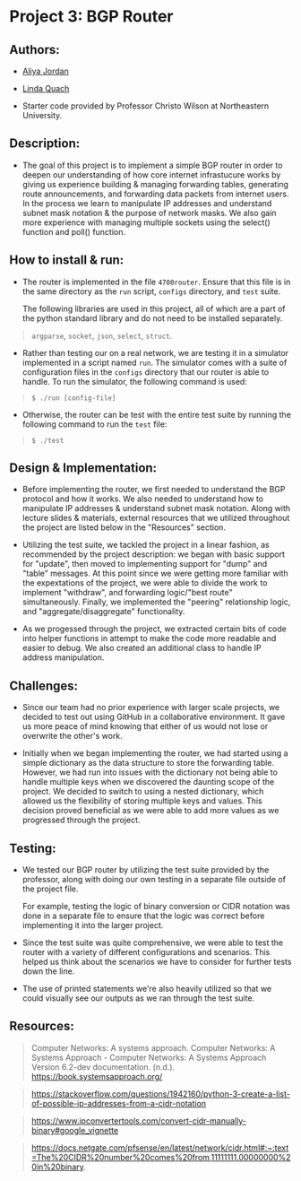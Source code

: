 # Project 3: BGP Router

## Authors:
- [Aliya Jordan](https://github.com/aliyajo)
- [Linda Quach](https://github.com/linppa)

- Starter code provided by Professor Christo Wilson at Northeastern University.

## Description:
- The goal of this project is to implement a simple BGP router in order to
  deepen our understanding of how core internet infrastucure works by giving us
  experience building & managing forwarding tables, generating route
  announcements, and forwarding data packets from internet users. In the process
  we learn to manipulate IP addresses and understand subnet mask notation & the
  purpose of network masks. We also gain more experience with managing multiple
  sockets using the select() function and poll() function.

## How to install & run:
- The router is implemented in the file `4700router`. Ensure that this file is in
  the same directory as the `run` script, `configs` directory, and `test` suite.

  The following libraries are used in this project, all of which are a part of
  the python standard library and do not need to be installed separately.

> `argparse`, `socket`, `json`, `select`, `struct`.

- Rather than testing our on a real network, we are testing it in a simulator
  implemented in a script named `run`. The simulator comes with a suite of
  configuration files in the `configs` directory that our router is able to
  handle. To run the simulator, the following command is used:

> `$ ./run [config-file]`

- Otherwise, the router can be test with the entire test suite by running the
  following command to run the `test` file:

> `$ ./test`

## Design & Implementation:
- Before implementing the router, we first needed to understand the BGP protocol
  and how it works. We also needed to understand how to manipulate IP addresses
  & understand subnet mask notation. Along with lecture slides & materials,
  external resources that we utilized throughout the project are listed below in
  the "Resources" section.

- Utilizing the test suite, we tackled the project in a linear fashion, as
  recommended by the project description: we began with basic support for
  "update", then moved to implementing support for "dump"
  and "table" messages. At this point since we were getting more familiar with
  the expextations of the project, we were able to divide the work to implement
  "withdraw", and forwarding logic/"best route" simultaneously. Finally, we
  implemented the "peering" relationship logic, and "aggregate/disaggregate"
  functionality.

- As we progessed through the project, we extracted certain bits of code into
  helper functions in attempt to make the code more readable and easier to
  debug. We also created an additional class to handle IP address manipulation.
  
## Challenges:
- Since our team had no prior experience with larger scale projects, we decided
  to test out using GitHub in a collaborative environment. It gave us more peace
  of mind knowing that either of us would not lose or overwrite the other's
  work.
  
- Initially when we began implementing the router, we had started using a simple
  dictionary as the data structure to store the forwarding table. However, we
  had run into issues with the dictionary not being able to handle multiple keys
  when we discovered the daunting scope of the project. We decided to switch to
  using a nested dictionary, which allowed us the flexibility of storing
  multiple keys and values. This decision proved beneficial as we were able to
  add more values as we progressed through the project.

## Testing:
- We tested our BGP router by utilizing the test suite provided by the
  professor, along with doing our own testing in a separate file outside of the
  project file.

  For example, testing the logic of binary conversion or CIDR notation was done
  in a separate file to ensure that the logic was correct before implementing it
  into the larger project.

- Since the test suite was quite comprehensive, we were able to test the router
  with a variety of different configurations and scenarios. This helped us think
  about the scenarios we have to consider for further tests down the line.

- The use of printed statements we're also heavily utilized so that we could
  visually see our outputs as we ran through the test suite.


## Resources:
> Computer Networks: A systems approach. Computer Networks: A Systems Approach - Computer Networks: A Systems Approach Version 6.2-dev documentation. (n.d.). https://book.systemsapproach.org/ 

> https://stackoverflow.com/questions/1942160/python-3-create-a-list-of-possible-ip-addresses-from-a-cidr-notation

> https://www.ipconvertertools.com/convert-cidr-manually-binary#google_vignette

> https://docs.netgate.com/pfsense/en/latest/network/cidr.html#:~:text=The%20CIDR%20number%20comes%20from,11111111.00000000%20in%20binary.
